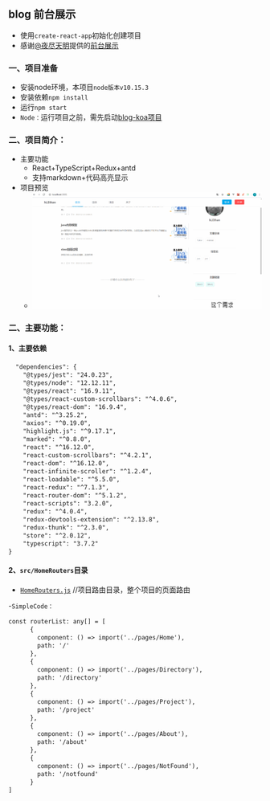 ## blog 前台展示
* 使用`create-react-app`初始化创建项目
* 感谢[@夜尽天明](https://github.com/biaochenxuying)提供的[前台展示](https://github.com/biaochenxuying/blog-react)
### 一、项目准备
* 安装node环境，本项目`node版本v10.15.3`
* 安装依赖`npm install`
* 运行`npm start`
* `Node：`运行项目之前，需先启动[blog-koa项目](https://github.com/EthanMarket/blog-koa)
### 二、项目简介：
* 主要功能
	* React+TypeScript+Redux+antd
	* 支持markdown+代码高亮显示 
* 项目预览
	* ![](https://github.com/EthanMarket/blog-react/raw/master/images/web.gif)

### 二、主要功能：
####  1、主要依赖
      "dependencies": {
	    "@types/jest": "24.0.23",
	    "@types/node": "12.12.11",
	    "@types/react": "16.9.11",
	    "@types/react-custom-scrollbars": "^4.0.6",
	    "@types/react-dom": "16.9.4",
	    "antd": "^3.25.2",
	    "axios": "^0.19.0",
	    "highlight.js": "^9.17.1",
	    "marked": "^0.8.0",
	    "react": "^16.12.0",
	    "react-custom-scrollbars": "^4.2.1",
	    "react-dom": "^16.12.0",
	    "react-infinite-scroller": "^1.2.4",
	    "react-loadable": "^5.5.0",
	    "react-redux": "^7.1.3",
	    "react-router-dom": "^5.1.2",
	    "react-scripts": "3.2.0",
	    "redux": "^4.0.4",
	    "redux-devtools-extension": "^2.13.8",
	    "redux-thunk": "^2.3.0",
	    "store": "^2.0.12",
    	"typescript": "3.7.2"
  	}
####  2、`src/HomeRouters`目录
 *	[`HomeRouters.js`](https://github.com/EthanMarket/blog-react/blob/master/src/HomeRouters/index.tsx) //项目路由目录，整个项目的页面路由

-`SimpleCode：`

    const routerList: any[] = [
		  {
		    component: () => import('../pages/Home'),
		    path: '/'
		  },
		  {
		    component: () => import('../pages/Directory'),
		    path: '/directory'
		  },
		  {
		    component: () => import('../pages/Project'),
		    path: '/project'
		  },
		  {
		    component: () => import('../pages/About'),
		    path: '/about'
		  },
		  {
		    component: () => import('../pages/NotFound'),
		    path: '/notfound'
		  }
	]

